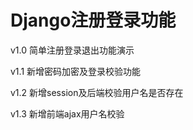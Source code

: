 # Django注册登录功能
v1.0 简单注册登录退出功能演示<br>

v1.1 新增密码加密及登录校验功能<br>

v1.2 新增session及后端校验用户名是否存在<br>

v1.3 新增前端ajax用户名校验